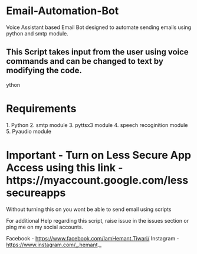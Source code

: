 # Email-Automation-Bot
Voice Assistant based Email Bot designed to automate sending emails using python and smtp module.

<h2>This Script takes input from the user using voice commands and can be changed to text by modifying the code.</h2>ython

<h1> Requirements </h1>
1. Python
2. smtp module
3. pyttsx3 module
4. speech recoginition module
5. Pyaudio module

<h1>Important - Turn on Less Secure App Access using this link - https://myaccount.google.com/lesssecureapps </h1>
Without turning this on you wont be able to send email using scripts

For additional Help regarding this script, raise issue in the issues section or ping me on my social accounts.

Facebook - https://www.facebook.com/IamHemant.Tiwari/
Instagram - https://www.instagram.com/_.hemant._
